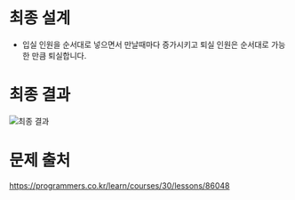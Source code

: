 # 최종 설계
- 입실 인원을 순서대로 넣으면서 만날때마다 증가시키고 퇴실 인원은 순서대로 가능한 만큼 퇴실합니다.

# 최종 결과
![최종 결과](https://user-images.githubusercontent.com/59535609/133478556-5f4abceb-8d32-4606-b48a-b7d1fea76dca.jpg)

# 문제 출처
https://programmers.co.kr/learn/courses/30/lessons/86048